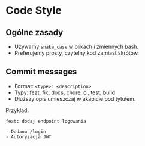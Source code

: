 # Code Style

## Ogólne zasady
- Używamy `snake_case` w plikach i zmiennych bash.
- Preferujemy prosty, czytelny kod zamiast skrótów.

## Commit messages
- Format: `<type>: <description>`
- Typy: feat, fix, docs, chore, ci, test, build
- Dłuższy opis umieszczaj w akapicie pod tytułem.

Przykład:
```
feat: dodaj endpoint logowania

- Dodano /login
- Autoryzacja JWT
```
